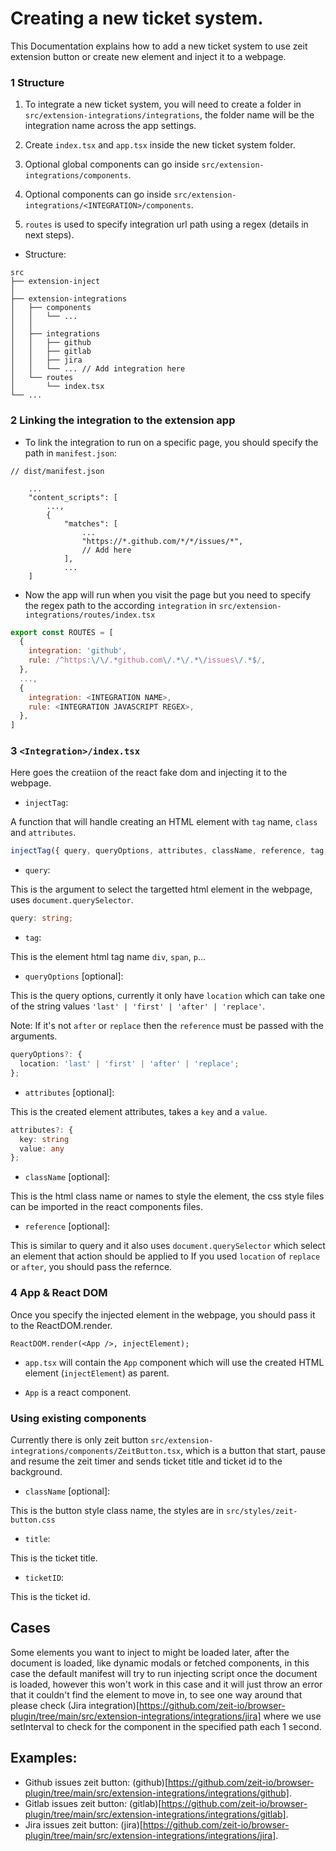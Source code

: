 # Creating a new ticket system.

This Documentation explains how to add a new ticket system to use zeit extension button or create new element and inject it to a webpage.

### 1 Structure

1. To integrate a new ticket system, you will need to create a folder in `src/extension-integrations/integrations`, the folder name will be the integration name across the app settings.

2. Create `index.tsx` and `app.tsx` inside the new ticket system folder.

3. Optional global components can go inside `src/extension-integrations/components`.

4. Optional components can go inside `src/extension-integrations/<INTEGRATION>/components`.

4. `routes` is used to specify integration url path using a regex (details in next steps).

* Structure:
```
src
├── extension-inject
│ 
├── extension-integrations
│   ├── components
│   │   └── ...
│   │
│   ├── integrations
│   │   ├── github
│   │   ├── gitlab
│   │   ├── jira
│   │   └── ... // Add integration here
│   └── routes
│       └── index.tsx
└── ...
```

### 2 Linking the integration to the extension app

* To link the integration to run on a specific page, you should specify the path in `manifest.json`:

```
// dist/manifest.json

    ...
    "content_scripts": [
        ...,
        {
            "matches": [
                ...
                "https://*.github.com/*/*/issues/*",
                // Add here
            ],
            ...
    ]

```

* Now the app will run when you visit the page but you need to specify the regex path to the according `integration` in `src/extension-integrations/routes/index.tsx`

```js
export const ROUTES = [
  {
    integration: 'github',
    rule: /^https:\/\/.*github.com\/.*\/.*\/issues\/.*$/,
  },
  ...,
  {
    integration: <INTEGRATION NAME>,
    rule: <INTEGRATION JAVASCRIPT REGEX>,
  },
]
```

### 3 `<Integration>/index.tsx`

Here goes the creatiion of the react fake dom and injecting it to the webpage.

* `injectTag`:

A function that will handle creating an HTML element with `tag` name, `class` and `attributes`.

```typescript
injectTag({ query, queryOptions, attributes, className, reference, tag, }: IInjectHTML): HTMLElement
```

* `query`:

This is the argument to select the targetted html element in the webpage, uses `document.querySelector`.

```typescript
query: string;
```

* `tag`:

This is the element html tag name `div`, `span`, `p`...

* `queryOptions` [optional]:

This is the query options, currently it only have `location` which can take one of the string values `'last' | 'first' | 'after' | 'replace'`.

Note: If it's not `after` or `replace` then the `reference` must be passed with the arguments.

```typescript
queryOptions?: {
  location: 'last' | 'first' | 'after' | 'replace';
};
```

* `attributes` [optional]:

This is the created element attributes, takes a `key` and a `value`.

```typescript
attributes?: {
  key: string
  value: any
};
```

* `className` [optional]:

This is the html class name or names to style the element, the css style files can be imported in the react components files.


* `reference` [optional]:

This is similar to query and it also uses `document.querySelector` which select an element that action should be applied to
If you used `location` of `replace` or `after`, you should pass the refernce.

### 4 App & React DOM

Once you specify the injected element in the webpage, you should pass it to the ReactDOM.render.

```tsx
ReactDOM.render(<App />, injectElement);
```

* `app.tsx` will contain the `App` component which will use the created HTML element (`injectElement`) as parent.

* `App` is a react component.

### Using existing components

Currently there is only zeit button `src/extension-integrations/components/ZeitButton.tsx`, which is a button that start, pause and resume the zeit timer and sends ticket title and ticket id to the background.

* `className` [optional]:

This is the button style class name, the styles are in `src/styles/zeit-button.css`

* `title`:

This is the ticket title.

* `ticketID`:

This is the ticket id.

## Cases

Some elements you want to inject to might be loaded later, after the document is loaded, like dynamic modals or fetched components, in this case the default manifest will try to run injecting script once the document is loaded, however this won't work in this case and it will just throw an error that it couldn't find the element to move in, to see one way around that please check (Jira integration)[https://github.com/zeit-io/browser-plugin/tree/main/src/extension-integrations/integrations/jira] where we use setInterval to check for the component in the specified path each 1 second.

## Examples:

* Github issues zeit button: (github)[https://github.com/zeit-io/browser-plugin/tree/main/src/extension-integrations/integrations/github].
* Gitlab issues zeit button: (gitlab)[https://github.com/zeit-io/browser-plugin/tree/main/src/extension-integrations/integrations/gitlab].
* Jira issues zeit button: (jira)[https://github.com/zeit-io/browser-plugin/tree/main/src/extension-integrations/integrations/jira].
